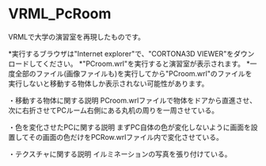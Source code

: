 # VRML_PcRoom
VRMLで大学の演習室を再現したものです。

*実行するブラウザは"Internet explorer"で、"CORTONA3D VIEWER"をダウンロードしてください。
*"PCroom.wrl"を実行すると演習室が表示されます。
*一度全部のファイル(画像ファイルも)を実行してから"PCroom.wrl"のファイルを実行しないと移動する物体しか表示されない可能性があります。

・移動する物体に関する説明
PCroom.wrlファイルで物体をドアから直進させ、次に右折させてPCルーム右側にある丸机の周りを一周させている。

・色を変化させたPCに関する説明
まずPC自体の色が変化しないように画面を設置してその画面の色だけをPCRow.wrlファイル内で変化させている。

・テクスチャに関する説明
イルミネーションの写真を張り付けている。
